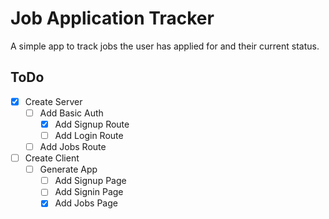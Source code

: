 # Job Application Tracker

A simple app to track jobs the user has applied for and their current status.

## ToDo
* [x] Create Server
    * [ ] Add Basic Auth
        * [x] Add Signup Route
        * [ ] Add Login Route
    * [ ] Add Jobs Route
* [ ] Create Client
    * [ ] Generate App
        * [ ] Add Signup Page
        * [ ] Add Signin Page
        * [x] Add Jobs Page